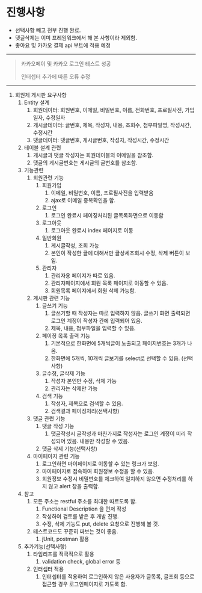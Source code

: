 # 진행사항
- 선택사항 빼고 전부 진행 완료.
- 댓글삭제는 이미 프레임워크에서 해 본 사항이라 제외함.
- 좋아요 및 카카오 결제 api 부트에 적용 예정

<hr>

> 카카오페이 및 카카오 로그인 테스트 성공
> 
> 인터셉터 추가에 따른 오류 수정

<hr>

1. 회원제 게시판 요구사항
    1. Entity 설계
        1. 회원데이터: 회원번호, 이메일, 비밀번호, 이름, 전화번호, 프로필사진, 가입일자, 수정일자
        2. 게시글데이터: 글번호, 제목, 작성자, 내용, 조회수, 첨부파일명, 작성시간, 수정시간
        3. 댓글데이터: 댓글번호, 게시글번호, 작성자, 작성시간, 수정시간
    2. 테이블 설계 관련
        1. 게시글과 댓글 작성자는 회원테이블의 이메일을 참조함.
        2. 댓글의 게시글번호는 게시글의 글번호를 참조함.
    3. 기능관련
        1. 회원관련 기능
            1. 회원가입
                1. 이메일, 비밀번호, 이름, 프로필사진을 입력받음
                2. ajax로 이메일 중복확인을 함.
            2. 로그인
                1. 로그인 완료시 페이징처리된 글목록화면으로 이동함
            3. 로그아웃
                1. 로그아웃 완료시 index 페이지로 이동
            4. 일반회원
                1. 게시글작성, 조회 가능
                2. 본인이 작성한 글에 대해서만 글상세조회시 수정, 삭제 버튼이 보임.
            5. 관리자
                1. 관리자용 페이지가 따로 있음.
                2. 관리자페이지에서 회원 목록 페이지로 이동할 수 있음.
                3. 회원목록 페이지에서 회원 삭제 가능함.
        2. 게시판 관련 기능
            1. 글쓰기 기능
                1. 글쓰기할 때 작성자는 따로 입력하지 않음. 글쓰기 화면 출력되면 로그인 계정이 작성자 칸에 입력되어 있음.
                2. 제목, 내용, 첨부파일을 입력할 수 있음.
            2. 페이징 목록 출력 기능
                1. 기본적으로 한화면에 5개씩글이 노출되고 페이지번호는 3개가 나옴.
                2. 한화면에 5개씩, 10개씩 글보기를 select로 선택할 수 있음. (선택사항)
            3. 글수정, 글삭제 기능
                1. 작성자 본인만 수정, 삭제 가능
                2. 관리자는 삭제만 가능
            4. 검색 기능
                1. 작성자, 제목으로 검색할 수 있음.
                2. 검색결과 페이징처리(선택사항)
        3. 댓글 관련 기능
            1. 댓글 작성 기능
                1. 댓글작성시 글작성과 마찬가지로 작성자는 로그인 계정이 미리 작성되어 있음. 내용만 작성할 수 있음.
            2. 댓글 삭제 기능(선택사항)
        4. 마이페이지 관련 기능
            1. 로그인하면 마이페이지로 이동할 수 있는 링크가 보임.
            2. 마이페이지로 접속하여 회원정보 수정을 할 수 있음.
            3. 회원정보 수정시 비밀번호를 체크하여 일치하지 않으면 수정처리를 하지 않고 alert 창을 출력함.
    4. 참고
        1. 모든 주소는 restful 주소를 최대한 따르도록 함.
            1. Functional Description 을 먼저 작성
            2. 작성하여 검토를 받은 후 개발 진행.
            3. 수정, 삭제 기능도 put, delete 요청으로 진행해 볼 것.
        2. 테스트코드도 꾸준히 짜보는 것이 좋음.
            1. jUnit, postman 활용
    5. 추가기능(선택사항)
        1. 타임리프를 적극적으로 활용
            1. validation check, global error 등
        2. 인터셉터 적용
            1. 인터셉터를 적용하여 로그인하지 않은 사용자가 글목록, 글조회 등으로 접근할 경우 로그인페이지로 가도록 함.
